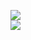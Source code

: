 [![](https://img.shields.io/badge/Made%20With-Github%20Spray-lightgrey.svg?style=for-the-badge&logo=github)](https://github.com/Annihil/github-spray#4873)  
[![](https://i.imgur.com/2DrTn0Z.gif)](https://github.com/Annihil/github-spray)